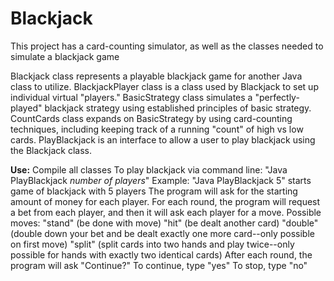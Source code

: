 # Blackjack
This project has a card-counting simulator, as well as the classes needed to simulate a blackjack game

Blackjack class represents a playable blackjack game for another Java class to utilize.
BlackjackPlayer class is a class used by Blackjack to set up individual virtual "players."
BasicStrategy class simulates a "perfectly-played" blackjack strategy using established principles of basic strategy.
CountCards class expands on BasicStrategy by using card-counting techniques, including keeping track of a running "count" of high vs low cards.
PlayBlackjack is an interface to allow a user to play blackjack using the Blackjack class.

**Use:**
Compile all classes
To play blackjack via command line: "Java PlayBlackjack _number of players_"
  Example: "Java PlayBlackjack 5" starts game of blackjack with 5 players
  The program will ask for the starting amount of money for each player.
  For each round, the program will request a bet from each player, and then it will ask each player for a move.
  Possible moves: 
    "stand" (be done with move)
    "hit" (be dealt another card)
    "double" (double down your bet and be dealt exactly one more card--only possible on first move)
    "split" (split cards into two hands and play twice--only possible for hands with exactly two identical cards)
  After each round, the program will ask "Continue?"
    To continue, type "yes"
    To stop, type "no"
